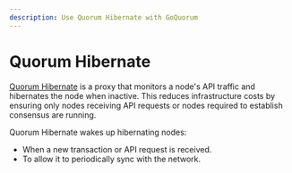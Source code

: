 ```yaml
---
description: Use Quorum Hibernate with GoQuorum
---
```


# Quorum Hibernate

[Quorum Hibernate] is a proxy that monitors a node's API traffic and hibernates the node when inactive.
This reduces infrastructure costs by ensuring only nodes receiving API requests or nodes required to establish consensus
are running.

Quorum Hibernate wakes up hibernating nodes:

* When a new transaction or API request is received.
* To allow it to periodically sync with the network.

<!-- links -->
[Quorum Hibernate]: https://github.com/ConsenSys/quorum-hibernate
